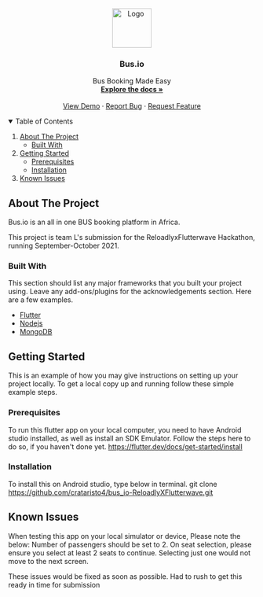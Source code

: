 <!-- PROJECT LOGO -->
<br />
<p align="center">
  <a href="https://github.com/crataristo4/bus_io-ReloadlyXFlutterwave">
    <img src="images/bus.io.png" alt="Logo" width="80" height="80">
  </a>

  <h3 align="center">Bus.io</h3>

  <p align="center">
    Bus Booking Made Easy
    <br />
    <a href="#"><strong>Explore the docs »</strong></a>
    <br />
    <br />
    <a href="#">View Demo</a>
    ·
    <a href="#">Report Bug</a>
    ·
    <a href="#">Request Feature</a>
  </p>
</p>



<!-- TABLE OF CONTENTS -->
<details open="open">
  <summary>Table of Contents</summary>
  <ol>
    <li>
      <a href="#about-the-project">About The Project</a>
      <ul>
        <li><a href="#built-with">Built With</a></li>
      </ul>
    </li>
    <li>
      <a href="#getting-started">Getting Started</a>
      <ul>
        <li><a href="#prerequisites">Prerequisites</a></li>
        <li><a href="#installation">Installation</a></li>
      </ul>
    </li>
<li><a href="#Issues">Known Issues</a></li>
    
  </ol>
</details>



<!-- ABOUT THE PROJECT -->
## About The Project


Bus.io is an all in one BUS booking platform in Africa.

This project is team L's submission for the ReloadlyxFlutterwave Hackathon, running September-October 2021.



### Built With

This section should list any major frameworks that you built your project using. Leave any add-ons/plugins for the acknowledgements section. Here are a few examples.
* [Flutter](https://flutter.dev)
* [Nodejs](https://nodejs.org)
* [MongoDB](https://mongodb.com)



<!-- GETTING STARTED -->
## Getting Started

This is an example of how you may give instructions on setting up your project locally.
To get a local copy up and running follow these simple example steps.

### Prerequisites

To run this flutter app on your local computer, you need to have Android studio installed, as well as install an SDK Emulator.
Follow the steps here  to do so, if you haven't done yet. https://flutter.dev/docs/get-started/install

### Installation
To install this on Android studio, type below in terminal.
git clone https://github.com/crataristo4/bus_io-ReloadlyXFlutterwave.git


<!-- USAGE EXAMPLES -->

## Known Issues

When testing this app on your local simulator or device, Please note the below:
Number of passengers should be set to 2.
On seat selection, please ensure you select at least 2 seats to continue. Selecting just one would not move to the next screen.


These issues would be fixed as soon as possible. Had to rush to get this ready in time for submission




